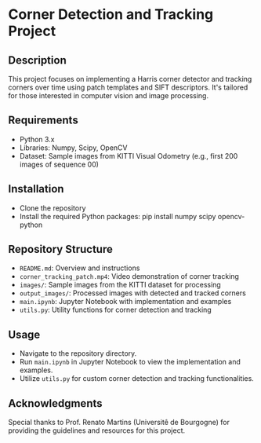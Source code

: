 # Corner Detection and Tracking Project

## Description
This project focuses on implementing a Harris corner detector and tracking corners over time using patch templates and SIFT descriptors. It's tailored for those interested in computer vision and image processing.

## Requirements
- Python 3.x
- Libraries: Numpy, Scipy, OpenCV
- Dataset: Sample images from KITTI Visual Odometry (e.g., first 200 images of sequence 00)

## Installation
- Clone the repository
- Install the required Python packages:
pip install numpy scipy opencv-python

## Repository Structure
- `README.md`: Overview and instructions
- `corner_tracking_patch.mp4`: Video demonstration of corner tracking
- `images/`: Sample images from the KITTI dataset for processing
- `output_images/`: Processed images with detected and tracked corners
- `main.ipynb`: Jupyter Notebook with implementation and examples
- `utils.py`: Utility functions for corner detection and tracking

## Usage
- Navigate to the repository directory.
- Run `main.ipynb` in Jupyter Notebook to view the implementation and examples.
- Utilize `utils.py` for custom corner detection and tracking functionalities.

## Acknowledgments
Special thanks to Prof. Renato Martins (Universitê de Bourgogne) for providing the guidelines and resources for this project.